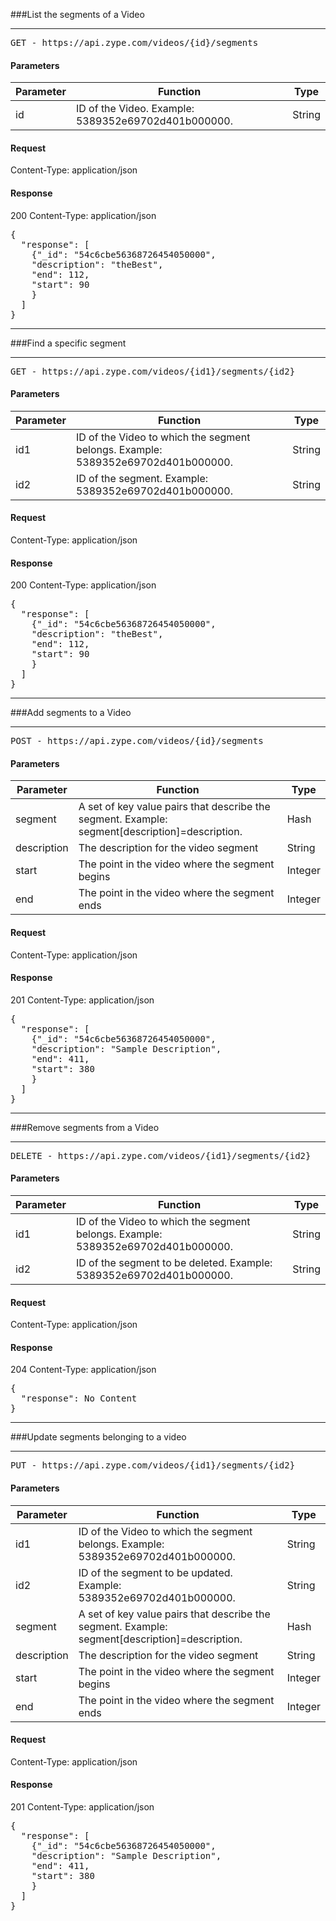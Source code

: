 ###List the segments of a Video
<hr>
<pre>GET - https://api.zype.com/videos/{id}/segments
</pre>

#### Parameters

Parameter | Function | Type
--------- | -------- | ----
id        | ID of the Video. Example: 5389352e69702d401b000000. | String

#### Request
Content-Type: application/json

#### Response
200
Content-Type: application/json
<pre>{
  "response": [
    {"_id": "54c6cbe56368726454050000",
    "description": "theBest",
    "end": 112,
    "start": 90
    }
  ]
}
</pre>


<hr>  
###Find a specific segment
<hr>
<pre>GET - https://api.zype.com/videos/{id1}/segments/{id2}
</pre>

#### Parameters

Parameter | Function | Type
--------- | -------- | ----
id1        | ID of the Video to which the segment belongs. Example: 5389352e69702d401b000000. | String
id2        | ID of the segment. Example: 5389352e69702d401b000000. | String

#### Request
Content-Type: application/json

#### Response
200
Content-Type: application/json
<pre>{
  "response": [
    {"_id": "54c6cbe56368726454050000",
    "description": "theBest",
    "end": 112,
    "start": 90
    }
  ]
}
</pre>

<hr>
###Add segments to a Video
<hr>
<pre>POST - https://api.zype.com/videos/{id}/segments
</pre>

#### Parameters

Parameter | Function | Type
--------- | -------- | ----
segment | A set of key value pairs that describe the segment. Example: segment[description]=description. | Hash
description | The description for the video segment | String
start | The point in the video where the segment begins | Integer
end | The point in the video where the segment ends | Integer

#### Request
Content-Type: application/json

#### Response
201
Content-Type: application/json
<pre>{
  "response": [
    {"_id": "54c6cbe56368726454050000",
    "description": "Sample Description",
    "end": 411,
    "start": 380
    }
  ]
}
</pre>

<hr>
###Remove segments from a Video
<hr>
<pre>DELETE - https://api.zype.com/videos/{id1}/segments/{id2}
</pre>

#### Parameters

Parameter | Function | Type
--------- | -------- | ----
id1       | ID of the Video to which the segment belongs. Example: 5389352e69702d401b000000. | String
id2       | ID of the segment to be deleted. Example: 5389352e69702d401b000000. | String


#### Request
Content-Type: application/json

#### Response
204
Content-Type: application/json
<pre>{
  "response": No Content
}
</pre>

<hr>
###Update segments belonging to a video
<hr>
<pre>PUT - https://api.zype.com/videos/{id1}/segments/{id2}
</pre>

#### Parameters

Parameter | Function | Type
--------- | -------- | ----
id1  | ID of the Video to which the segment belongs. Example: 5389352e69702d401b000000. | String
id2        | ID of the segment to be updated. Example: 5389352e69702d401b000000. | String
segment | A set of key value pairs that describe the segment. Example: segment[description]=description. | Hash
description | The description for the video segment | String
start | The point in the video where the segment begins | Integer
end | The point in the video where the segment ends | Integer

#### Request
Content-Type: application/json

#### Response
201
Content-Type: application/json
<pre>{
  "response": [
    {"_id": "54c6cbe56368726454050000",
    "description": "Sample Description",
    "end": 411,
    "start": 380
    }
  ]
}
</pre>
